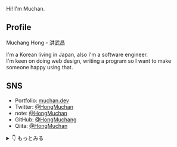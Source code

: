 

Hi! I'm Muchan.

## Profile
Muchang Hong - 洪武昌

I'm a Korean living in Japan, also I'm a software engineer.<br/>
I'm  keen on doing web design, writing a program so I want to make someone happy using that.

## SNS
* Portfolio: [muchan.dev](https://muchan.dev)
* Twitter: [@HongMuchan](https://twitter.com/HongMuchan)
* note: [@HongMuchan](https://note.com/muchang0824)
* GitHub: [@HongMuchang](https://github.com/HongMuchang)
* Qiita: [@HongMuchan](https://qiita.com/HongMuchan)

<details>
  <summary>👇  もっとみる </summary>
  <div>
    
## Experience
* 株式会社アイエンター(インターン)(2021/10 ~ 2021/11)
* 株式会社DeNA ディ・エヌ・エー(インターン)(2021/09)
* 合同会社DMM .com(インターン)(2021/8 ~ 2021/09)
* 株式会社スリーシェイク(インターン)(2021/03 ~ 2021/08)
* 株式会社サイバーエージェント(インターン)(2021/03)
* 株式会社TechBowl(インターン)(2020/11 ~ 2021/02)
* 株式会社タンバリン(インターン)(2020/08)
* DMM WEB CAMP(アルバイト)(2020/01 ~ 2020/03)
* CA Tech Kids(アルバイト)(2019/08 ~ 2020/10)

## Activity
### 2022
* [[note] 2021年の振り返りと2022年の目標](https://note.com/muchang0824/n/na73d1d24b507)(2022/01/20)
  
### 2021
* [[note] DMM GUILDに参加したよ](https://note.com/muchang0824/n/n6a1cdb0d0d02)(2021/09/10)
* [[note] DeNAのサマーインターンに参加したよ](https://note.com/muchang0824/n/n7c9975081d35)(2021/09/08)

### 2020
* [[Qiita] スマホに草を生やそう(GitHub)](https://qiita.com/HongMuchan/items/81f8bde441fec58a7690)(2020/11/30)
* [[Qiita] 分かりそうで分からない、レンダリングについて](https://qiita.com/HongMuchan/items/9d8731123687aa976228)(2020/10/07)
* [[note] HAL生のHAL生によるHAL生のためのチートシート](https://note.com/muchang0824/n/n8addbaa7d58c)(2020/10/04)
* [[Qiita] 分かりすぎるVue.jsチートシート](https://qiita.com/HongMuchan/items/d91a0f6f520d58e62e1b)(2020/09/29)
* [[Qiita] Gatsby.jsでおしゃれなポートフォリオを作ろう！](https://qiita.com/HongMuchan/items/96854cb6f025e972c969)(2020/08/25)
* [[Qiita] vagrantでUbuntuの環境構築をしよう](https://qiita.com/HongMuchan/items/eb6f14cb4f9a74782e57)(2020/07/05)
* [[Qiita] よく耳にするReactを自分なりにまとめてみた...](https://qiita.com/HongMuchan/items/7bca179a0cfb33cbe206)(2020/07/04)
* [[Qiita] WAKATIMEを導入して時間の可視化をしてみよう。](https://qiita.com/HongMuchan/items/360c310a1b9c8658de0b)(2020/02/23)

### 2019
* [[Qiita] jQuery使ってみませんか？](https://qiita.com/HongMuchan/items/704b3f99b0cec9569781)(2019/12/05)
* [[note] 駆け出しエンジニアの始まり。](https://note.com/muchang0824/n/nd5ace44ca7e4)(2019/11/02)
  </div>
</details>
